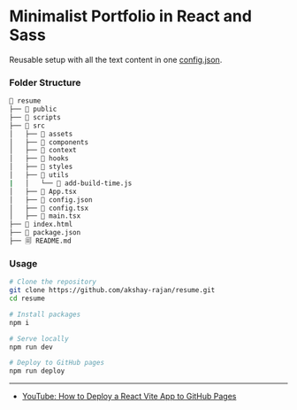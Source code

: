 # Minimalist Portfolio in React and Sass

Reusable setup with all the text content in one [config.json](./src/config.json).

### Folder Structure

```sh
📁 resume
├── 📁 public
├── 📁 scripts
├── 📁 src
│   ├── 📁 assets
│   ├── 📁 components
│   ├── 📁 context
│   ├── 📁 hooks
│   ├── 📁 styles
│   ├── 📁 utils
|   │   └── 📄 add-build-time.js
│   ├── 📄 App.tsx
│   ├── 📌 config.json
│   ├── 📌 config.tsx
│   ├── 📄 main.tsx
├── 📄 index.html
├── 📌 package.json
├── 🗐 README.md
```

### Usage

```sh
# Clone the repository
git clone https://github.com/akshay-rajan/resume.git
cd resume
```
```sh
# Install packages
npm i
```
```sh
# Serve locally
npm run dev
```
```sh
# Deploy to GitHub pages
npm run deploy
```

---

- [YouTube: How to Deploy a React Vite App to GitHub Pages](https://youtu.be/hn1IkJk24ow?si=dVXoUmwcP-e_AYX_)
